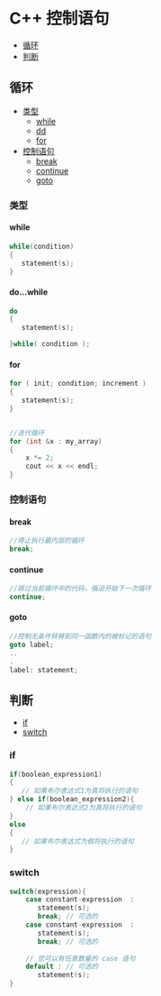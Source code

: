 # C++ 控制语句


* [循环](#循环)
* [判断](#判断)


## 循环

* [类型](#类型)
    - [while](#while)
    - [dd ](#o...while)
    - [for](#for)
* [控制语句](#控制语句)
    - [break ](#break)
    - [continue](#continue)
    - [goto](#goto)

### 类型
#### while

```c++
while(condition)
{
   statement(s);
}

```

#### do...while

```c++
do
{
   statement(s);

}while( condition );
```


#### for

```c++
for ( init; condition; increment )
{
   statement(s);
}


//迭代循环
for (int &x : my_array)
{
    x *= 2;
    cout << x << endl;  
}
```

### 控制语句

#### break

```c++
//停止执行最内层的循环
break;
```

#### continue

```c++
//跳过当前循环中的代码，强迫开始下一次循环
continue;
```

#### goto

```c++
//控制无条件转移到同一函数内的被标记的语句
goto label;
..
.
label: statement;
```


## 判断

* [if](#if)
* [switch ](#switch )



### if

```c++
if(boolean_expression1)
{
   // 如果布尔表达式1为真将执行的语句
} else if(boolean_expression2){
    // 如果布尔表达式2为真将执行的语句
}
else
{
   // 如果布尔表达式为假将执行的语句
}
```


### switch

```c++
switch(expression){
    case constant-expression  :
       statement(s);
       break; // 可选的
    case constant-expression  :
       statement(s);
       break; // 可选的
  
    // 您可以有任意数量的 case 语句
    default : // 可选的
       statement(s);
}
```